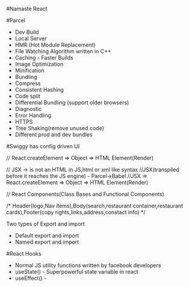 
#Namaste React 

#Parcel
- Dev Build
- Local Server
- HMR (Hot Module Replacement)
- File Watching Algorithm written in C++
- Caching - Faster Builds
- Image Optimization
- Minification
- Bundling
- Compress
- Consistent Hashing 
- Code split
- Differential Bundling (support older browsers)
- Diagnostic
- Error Handling
- HTTPS
- Tree Shaking(remove unused code)
- Different prod and dev bundles





#Swiggy has config driven UI

// React.createElement => Object => HTML Element(Render)

// JSX -> is not an HTML in JS,html or xml like syntax
//JSX(transpiled before it reaches the JS engine) - Parcel->Babel
//JSX => React.createElement => Object => HTML Element(Render)


// React Components(Class Bases and Functional Components)

/* 
Header(logo,Nav items),Body(search,restaurant container,restaurant cards),Footer(copy rights,links,address,constact info)
*/

Two types of Export and import
  - Default export and import
  - Named export and import


 #React Hooks
  - Normal JS utility functions written by facebook developers
  - useState() - Superpowerful state variable in react
  - useEffect() - 
